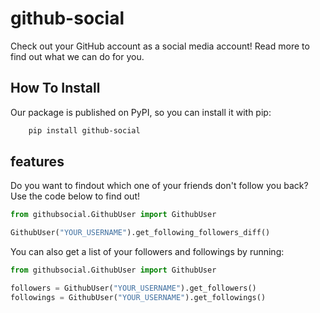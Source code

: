 # github-social

Check out your GitHub account as a social media account! Read more to find out what we can do for you.

## How To Install

Our package is published on PyPI, so you can install it with pip:

```bash
    pip install github-social
```

## features

Do you want to findout which one of your friends don't follow you back? Use the code below to find out!

```python
from githubsocial.GithubUser import GithubUser

GithubUser("YOUR_USERNAME").get_following_followers_diff()
```

You can also get a list of your followers and followings by running:

```python
from githubsocial.GithubUser import GithubUser

followers = GithubUser("YOUR_USERNAME").get_followers()
followings = GithubUser("YOUR_USERNAME").get_followings()
```
